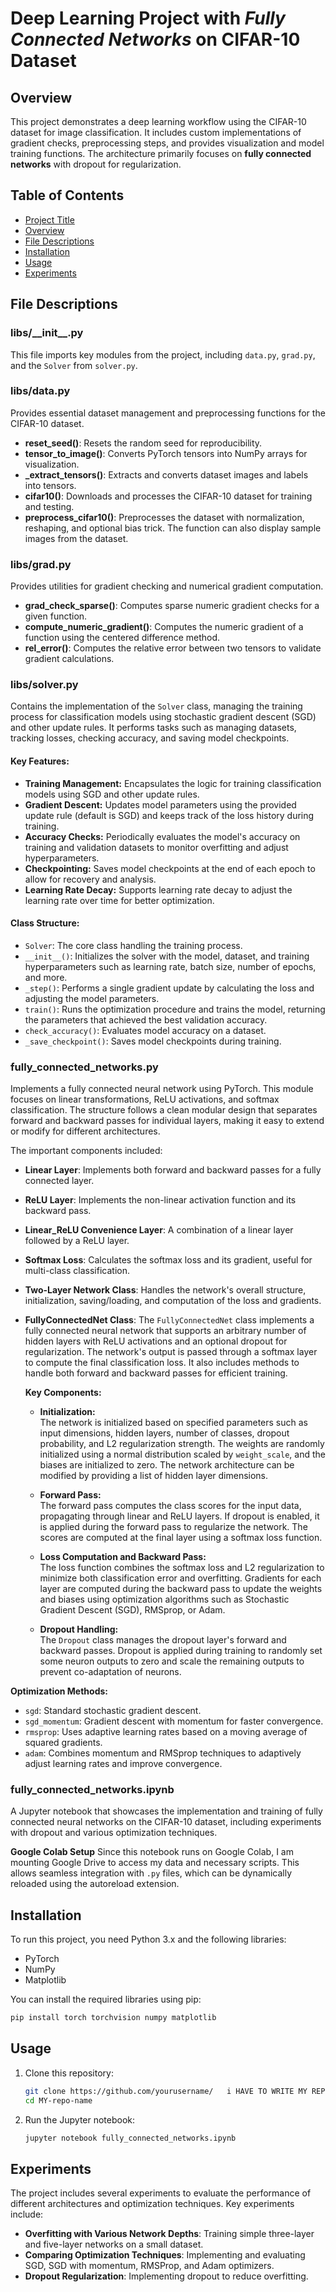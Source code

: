 # Deep Learning Project with *Fully Connected Networks* on CIFAR-10 Dataset 

## Overview
This project demonstrates a deep learning workflow using the CIFAR-10 dataset for image classification. 
It includes custom implementations of gradient checks, preprocessing steps, and provides visualization and model training functions. 
The architecture primarily focuses on **fully connected networks** with dropout for regularization.

## Table of Contents
- [Project Title](#project-title)
- [Overview](#overview)
- [File Descriptions](#file-descriptions)
- [Installation](#installation)
- [Usage](#usage)
- [Experiments](#experiments)

## File Descriptions

### **libs/\_\_init\_\_.py**
This file imports key modules from the project, including `data.py`, `grad.py`, and the `Solver` from `solver.py`.

### **libs/data.py**
Provides essential dataset management and preprocessing functions for the CIFAR-10 dataset.
- **reset_seed()**: Resets the random seed for reproducibility.
- **tensor_to_image()**: Converts PyTorch tensors into NumPy arrays for visualization.
- **_extract_tensors()**: Extracts and converts dataset images and labels into tensors.
- **cifar10()**: Downloads and processes the CIFAR-10 dataset for training and testing.
- **preprocess_cifar10()**: Preprocesses the dataset with normalization, reshaping, and optional bias trick. The function can also display sample images from the dataset.

### **libs/grad.py**
Provides utilities for gradient checking and numerical gradient computation.
- **grad_check_sparse()**: Computes sparse numeric gradient checks for a given function.
- **compute_numeric_gradient()**: Computes the numeric gradient of a function using the centered difference method.
- **rel_error()**: Computes the relative error between two tensors to validate gradient calculations.

### **libs/solver.py**
Contains the implementation of the `Solver` class, managing the training process for classification models using stochastic gradient descent (SGD) and other update rules. 
It performs tasks such as managing datasets, tracking losses, checking accuracy, and saving model checkpoints.

#### Key Features:
- **Training Management:** Encapsulates the logic for training classification models using SGD and other update rules.
- **Gradient Descent:** Updates model parameters using the provided update rule (default is SGD) and keeps track of the loss history during training.
- **Accuracy Checks:** Periodically evaluates the model's accuracy on training and validation datasets to monitor overfitting and adjust hyperparameters.
- **Checkpointing:** Saves model checkpoints at the end of each epoch to allow for recovery and analysis.
- **Learning Rate Decay:** Supports learning rate decay to adjust the learning rate over time for better optimization.

#### Class Structure:
  - `Solver`: The core class handling the training process.
  - `__init__()`: Initializes the solver with the model, dataset, and training hyperparameters such as learning rate, batch size, number of epochs, and more.
  - `_step()`: Performs a single gradient update by calculating the loss and adjusting the model parameters.
  - `train()`: Runs the optimization procedure and trains the model, returning the parameters that achieved the best validation accuracy.
  - `check_accuracy()`: Evaluates model accuracy on a dataset.
  - `_save_checkpoint()`: Saves model checkpoints during training.

### **fully_connected_networks.py**
Implements a fully connected neural network using PyTorch. This module focuses on linear transformations, ReLU activations, and softmax classification.
The structure follows a clean modular design that separates forward and backward passes for individual layers, making it easy to extend or modify for different architectures. 

The important components included:
- **Linear Layer**: Implements both forward and backward passes for a fully connected layer.
- **ReLU Layer**: Implements the non-linear activation function and its backward pass.
- **Linear_ReLU Convenience Layer**: A combination of a linear layer followed by a ReLU layer.
- **Softmax Loss**: Calculates the softmax loss and its gradient, useful for multi-class classification.
- **Two-Layer Network Class**: Handles the network's overall structure, initialization, saving/loading, and computation of the loss and gradients.
- **FullyConnectedNet Class**: The `FullyConnectedNet` class implements a fully connected neural network that supports an arbitrary number of hidden layers with ReLU activations and an optional dropout for regularization. The network's output is passed through a softmax layer to compute the final classification loss. It also includes methods to handle both forward and backward passes for efficient training.

  **Key Components:**
  - **Initialization:**  
    The network is initialized based on specified parameters such as input dimensions, hidden layers, number of classes, dropout probability, and L2 regularization strength. The weights are randomly initialized using a normal distribution scaled by `weight_scale`, and the biases are initialized to zero. The network architecture can be modified by providing a list of hidden layer dimensions.
  
  - **Forward Pass:**  
    The forward pass computes the class scores for the input data, propagating through linear and ReLU layers. If dropout is enabled, it is applied during the forward pass to regularize the network. The scores are computed at the final layer using a softmax loss function.

  - **Loss Computation and Backward Pass:**  
    The loss function combines the softmax loss and L2 regularization to minimize both classification error and overfitting. Gradients for each layer are computed during the backward pass to update the weights and biases using optimization algorithms such as Stochastic Gradient Descent (SGD), RMSprop, or Adam.

  - **Dropout Handling:**  
    The `Dropout` class manages the dropout layer's forward and backward passes. Dropout is applied during training to randomly set some neuron outputs to zero and scale the remaining outputs to prevent co-adaptation of neurons.

**Optimization Methods:**
- `sgd`: Standard stochastic gradient descent.
- `sgd_momentum`: Gradient descent with momentum for faster convergence.
- `rmsprop`: Uses adaptive learning rates based on a moving average of squared gradients.
- `adam`: Combines momentum and RMSprop techniques to adaptively adjust learning rates and improve convergence.


### **fully_connected_networks.ipynb**

A Jupyter notebook that showcases the implementation and training of fully connected neural networks on the CIFAR-10 dataset, including experiments with dropout and various optimization techniques.

**Google Colab Setup**
Since this notebook runs on Google Colab, I am mounting Google Drive to access my data and necessary scripts. This allows seamless integration with `.py` files, which can be dynamically reloaded using the autoreload extension.

## Installation
To run this project, you need Python 3.x and the following libraries:
- PyTorch
- NumPy
- Matplotlib

You can install the required libraries using pip:
```bash
pip install torch torchvision numpy matplotlib
```

## Usage
1. Clone this repository:
   ```bash
   git clone https://github.com/yourusername/   i HAVE TO WRITE MY REPO NAME HERE / FINAL NAME :).git
   cd MY-repo-name
   ```
2. Run the Jupyter notebook:
   ```bash
   jupyter notebook fully_connected_networks.ipynb
   ```

## Experiments
The project includes several experiments to evaluate the performance of different architectures and optimization techniques. Key experiments include:
- **Overfitting with Various Network Depths**: Training simple three-layer and five-layer networks on a small dataset.
- **Comparing Optimization Techniques**: Implementing and evaluating SGD, SGD with momentum, RMSProp, and Adam optimizers.
- **Dropout Regularization**: Implementing dropout to reduce overfitting.
